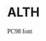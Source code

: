# ALTH

<style>
@font-face {
font-family: PC98;
src: url(https://files.catbox.moe/i0ns2d.ttf);
}
p {
font-family: PC98;
}
</style>
<p> PC98 font </p>
